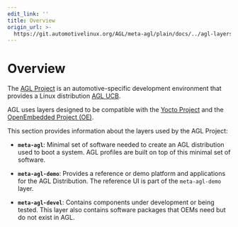 ```yaml
---
edit_link: ''
title: Overview
origin_url: >-
  https://git.automotivelinux.org/AGL/meta-agl/plain/docs/../agl-layers-overview.md?h=flounder
---
```


<!-- WARNING: This file is generated by fetch_docs.js using /home/boron/Documents/AGL/docs-webtemplate/site/_data/tocs/devguides/flounder/meta-agl-developer-guides-flounder-devguides-book.yml -->

Overview
========

The
[AGL Project](https://www.automotivelinux.org/) is an automotive-specific
development environment that provides a Linux distribution
[AGL UCB](https://www.automotivelinux.org/software/unified-code-base).

AGL uses layers designed to be compatible with the
[Yocto Project](https://www.yoctoproject.org) and the
[OpenEmbedded Project (OE)](https://www.openembedded.org/wiki/Main_Page).

This section provides information about the layers used by the AGL Project:

* **`meta-agl`**: Minimal set of software needed to create an AGL distribution
  used to boot a system.
  AGL profiles are built on top of this minimal set of software.

* **`meta-agl-demo`**: Provides a reference or demo platform and applications
  for the AGL Distribution.
  The reference UI is part of the `meta-agl-demo` layer.

* **`meta-agl-devel`**: Contains components under development or being tested.
  This layer also contains software packages that OEMs need but do not exist
  in AGL.
